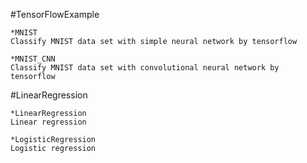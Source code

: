 #TensorFlowExample

	*MNIST
	Classify MNIST data set with simple neural network by tensorflow
	
	*MNIST_CNN
	Classify MNIST data set with convolutional neural network by tensorflow
	
#LinearRegression

	*LinearRegression
	Linear regression
	
	*LogisticRegression
	Logistic regression
	